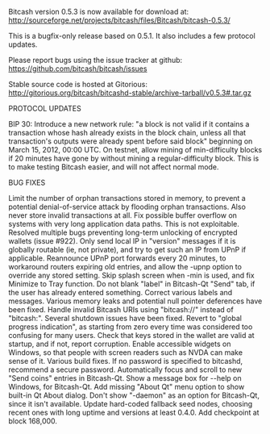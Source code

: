 Bitcash version 0.5.3 is now available for download at:
http://sourceforge.net/projects/bitcash/files/Bitcash/bitcash-0.5.3/

This is a bugfix-only release based on 0.5.1.
It also includes a few protocol updates.

Please report bugs using the issue tracker at github:
https://github.com/bitcash/bitcash/issues

Stable source code is hosted at Gitorious:
http://gitorious.org/bitcash/bitcashd-stable/archive-tarball/v0.5.3#.tar.gz

PROTOCOL UPDATES

BIP 30: Introduce a new network rule: "a block is not valid if it contains a transaction whose hash already exists in the block chain, unless all that transaction's outputs were already spent before said block" beginning on March 15, 2012, 00:00 UTC.
On testnet, allow mining of min-difficulty blocks if 20 minutes have gone by without mining a regular-difficulty block. This is to make testing Bitcash easier, and will not affect normal mode.

BUG FIXES

Limit the number of orphan transactions stored in memory, to prevent a potential denial-of-service attack by flooding orphan transactions. Also never store invalid transactions at all.
Fix possible buffer overflow on systems with very long application data paths. This is not exploitable.
Resolved multiple bugs preventing long-term unlocking of encrypted wallets
(issue #922).
Only send local IP in "version" messages if it is globally routable (ie, not private), and try to get such an IP from UPnP if applicable.
Reannounce UPnP port forwards every 20 minutes, to workaround routers expiring old entries, and allow the -upnp option to override any stored setting.
Skip splash screen when -min is used, and fix Minimize to Tray function.
Do not blank "label" in Bitcash-Qt "Send" tab, if the user has already entered something.
Correct various labels and messages.
Various memory leaks and potential null pointer deferences have been fixed.
Handle invalid Bitcash URIs using "bitcash://" instead of "bitcash:".
Several shutdown issues have been fixed.
Revert to "global progress indication", as starting from zero every time was considered too confusing for many users.
Check that keys stored in the wallet are valid at startup, and if not, report corruption.
Enable accessible widgets on Windows, so that people with screen readers such as NVDA can make sense of it.
Various build fixes.
If no password is specified to bitcashd, recommend a secure password.
Automatically focus and scroll to new "Send coins" entries in Bitcash-Qt.
Show a message box for --help on Windows, for Bitcash-Qt.
Add missing "About Qt" menu option to show built-in Qt About dialog.
Don't show "-daemon" as an option for Bitcash-Qt, since it isn't available.
Update hard-coded fallback seed nodes, choosing recent ones with long uptime and versions at least 0.4.0.
Add checkpoint at block 168,000.
